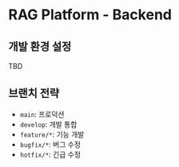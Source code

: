 # RAG Platform - Backend

## 개발 환경 설정
TBD

## 브랜치 전략
- `main`: 프로덕션
- `develop`: 개발 통합
- `feature/*`: 기능 개발
- `bugfix/*`: 버그 수정
- `hotfix/*`: 긴급 수정


